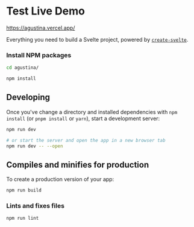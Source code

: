 # Test Live Demo
https://agustina.vercel.app/

Everything you need to build a Svelte project, powered by [`create-svelte`](https://github.com/sveltejs/kit/tree/master/packages/create-svelte).

### Install NPM packages

```bash
cd agustina/
```

```bash
npm install
```

## Developing

Once you've change a directory and installed dependencies with `npm install` (or `pnpm install` or `yarn`), start a development server:

```bash
npm run dev

# or start the server and open the app in a new browser tab
npm run dev -- --open
```

## Compiles and minifies for production

To create a production version of your app:

```bash
npm run build
```

### Lints and fixes files
```
npm run lint
```